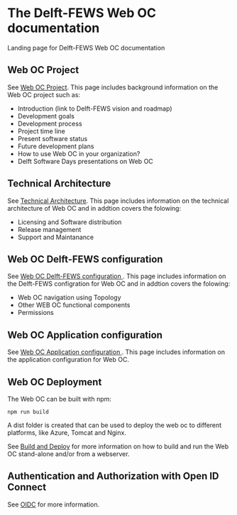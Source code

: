 # The Delft-FEWS Web OC documentation

Landing page for Delft-FEWS Web OC documentation

## Web OC Project

See [Web OC Project](project/). This page includes background information on the Web OC project such as:

- Introduction (link to Delft-FEWS vision and roadmap)
- Development goals
- Development process
- Project time line
- Present software status
- Future development plans
- How to use Web OC in your organization?
- Delft Software Days presentations on Web OC

## Technical Architecture

See [Technical Architecture](architecture/). This page includes information on the technical architecture of Web OC and in addtion covers the folowing:

- Licensing and Software distribution
- Release management
- Support and Maintanance

## Web OC Delft-FEWS configuration

See [Web OC Delft-FEWS configuration ](configuration/). This page includes information on the Delft-FEWS configration for Web OC and in addtion covers the folowing:

- Web OC navigation using Topology
- Other WEB OC functional components
- Permissions

## Web OC Application configuration

See [Web OC Application configuration ](app_configuration/). This page includes information on the application configuration for Web OC.

## Web OC Deployment

The Web OC can be built with npm:

```
npm run build
```

A dist folder is created that can be used to deploy the web oc to different platforms, like Azure, Tomcat and Nginx.

See [Build and Deploy](deployments/) for more information on how to build and run the Web OC stand-alone and/or from a webserver.

## Authentication and Authorization with Open ID Connect

See [OIDC](oidc/) for more information.
